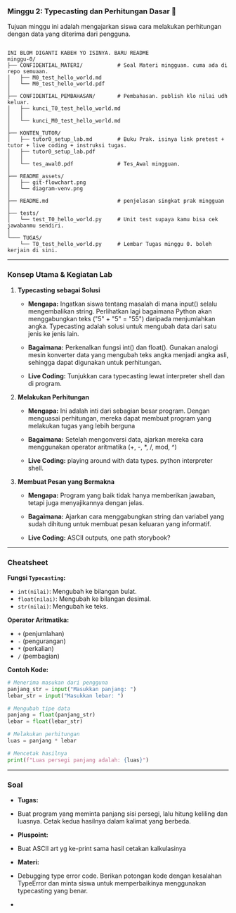### Minggu 2: Typecasting dan Perhitungan Dasar 📝

Tujuan minggu ini adalah mengajarkan siswa cara melakukan perhitungan dengan data yang diterima dari pengguna.


```

INI BLOM DIGANTI KABEH YO ISINYA. BARU README
minggu-0/
├── CONFIDENTIAL_MATERI/           # Soal Materi mingguan. cuma ada di repo semuaan.      
│   ├── M0_test_hello_world.md           
│   └── M0_test_hello_world.pdf  
│ 
├── CONFIDENTIAL_PEMBAHASAN/       # Pembahasan. publish klo nilai udh keluar.         
│   ├── kunci_T0_test_hello_world.md   
│   │   
│   └── kunci_M0_test_hello_world.md    
│  
├── KONTEN_TUTOR/                   
│   ├── tutor0_setup_lab.md        # Buku Prak. isinya link pretest + tutor + live coding + instruksi tugas.
│   ├── tutor0_setup_lab.pdf      
│   │   
│   └── tes_awal0.pdf              # Tes_Awal mingguan.      
│   
├── README_assets/                 
│   ├── git-flowchart.png
│   └── diagram-venv.png
│
├── README.md                      # penjelasan singkat prak mingguan                       
│ 
├── tests/
│   └── test_T0_hello_world.py     # Unit test supaya kamu bisa cek jawabanmu sendiri.
│            
└─── TUGAS/                   
    └── T0_test_hello_world.py     # Lembar Tugas minggu 0. boleh kerjain di sini.
```

---

### Konsep Utama & Kegiatan Lab

1. **Typecasting sebagai Solusi**  
   
   * **Mengapa:** Ingatkan siswa tentang masalah di mana input() selalu mengembalikan string. Perlihatkan lagi bagaimana Python akan menggabungkan teks ("5" + "5" = "55") daripada menjumlahkan angka. Typecasting adalah solusi untuk mengubah data dari satu jenis ke jenis lain.  
   
   * **Bagaimana:** Perkenalkan fungsi int() dan float(). Gunakan analogi mesin konverter data yang mengubah teks angka menjadi angka asli, sehingga dapat digunakan untuk perhitungan.  
   
   * **Live Coding:** Tunjukkan cara typecasting lewat interpreter shell dan di program.  

2. **Melakukan Perhitungan**  
   
   * **Mengapa:** Ini adalah inti dari sebagian besar program. Dengan menguasai perhitungan, mereka dapat membuat program yang melakukan tugas yang lebih berguna
   
   * **Bagaimana:** Setelah mengonversi data, ajarkan mereka cara menggunakan operator aritmatika (+, -, *, /, mod, ^)  
   
   * **Live Coding:** playing around with data types. python interpreter shell.

3. **Membuat Pesan yang Bermakna**  

   * **Mengapa:** Program yang baik tidak hanya memberikan jawaban, tetapi juga menyajikannya dengan jelas.
   
   * **Bagaimana:** Ajarkan cara menggabungkan string dan variabel yang sudah dihitung untuk membuat pesan keluaran yang informatif.  
   
   * **Live Coding:** ASCII outputs, one path storybook?
---

### Cheatsheet


**Fungsi `Typecasting`:**

  * `int(nilai)`: Mengubah ke bilangan bulat.
  * `float(nilai)`: Mengubah ke bilangan desimal.
  * `str(nilai)`: Mengubah ke teks.

**Operator Aritmatika:**

  * `+` (penjumlahan)
  * `-` (pengurangan)
  * `*` (perkalian)
  * `/` (pembagian)

**Contoh Kode:**

```python
# Menerima masukan dari pengguna
panjang_str = input("Masukkan panjang: ")
lebar_str = input("Masukkan lebar: ")

# Mengubah tipe data
panjang = float(panjang_str)
lebar = float(lebar_str)

# Melakukan perhitungan
luas = panjang * lebar

# Mencetak hasilnya
print(f"Luas persegi panjang adalah: {luas}")
```


---

### Soal

* **Tugas:** 
*  Buat program yang meminta panjang sisi persegi, lalu hitung keliling dan luasnya. Cetak kedua hasilnya dalam kalimat yang berbeda. 

* **Pluspoint:** 
* Buat ASCII art yg ke-print sama hasil cetakan kalkulasinya

* **Materi:** 
* Debugging type error code. Berikan potongan kode dengan kesalahan TypeError dan minta siswa untuk memperbaikinya menggunakan typecasting yang benar.
* 
